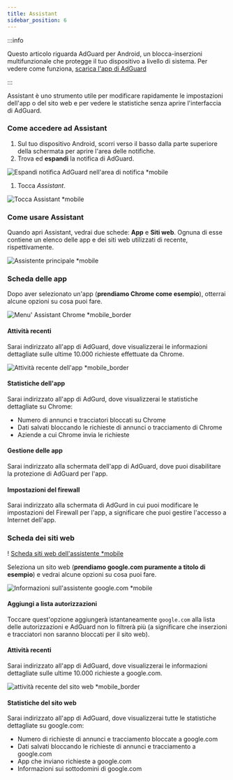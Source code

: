 ```yaml
---
title: Assistant
sidebar_position: 6
---
```


:::info

Questo articolo riguarda AdGuard per Android, un blocca-inserzioni multifunzionale che protegge il tuo dispositivo a livello di sistema. Per vedere come funziona, [scarica l'app di AdGuard](https://agrd.io/download-kb-adblock)

:::

Assistant è uno strumento utile per modificare rapidamente le impostazioni dell'app o del sito web e per vedere le statistiche senza aprire l'interfaccia di AdGuard.

### Come accedere ad Assistant

1. Sul tuo dispositivo Android, scorri verso il basso dalla parte superiore della schermata per aprire l'area delle notifiche.
2. Trova ed **espandi** la notifica di AdGuard.

![Espandi notifica AdGuard nell'area di notifica \*mobile](https://cdn.adtidy.org/blog/new/jkksbhassistant-shade.png)

1. Tocca _Assistant_.

![Tocca Assistant \*mobile](https://cdn.adtidy.org/blog/new/1qvlhassistant-tap-assistant.jpg)

### Come usare Assistant

Quando apri Assistant, vedrai due schede: **App** e **Siti web**. Ognuna di esse contiene un elenco delle app e dei siti web utilizzati di recente, rispettivamente.

![Assistente principale \*mobile](https://cdn.adtidy.org/blog/new/i5mljAssistant-main.jpg)

### Scheda delle app

Dopo aver selezionato un'app (**prendiamo Chrome come esempio**), otterrai alcune opzioni su cosa puoi fare.

![Menu' Assistant Chrome \*mobile_border](https://cdn.adtidy.org/blog/new/e1sr4Chrome-assistant.jpg)

#### Attività recenti

Sarai indirizzato all'app di AdGuard, dove visualizzerai le informazioni dettagliate sulle ultime 10.000 richieste effettuate da Chrome.

![Attività recente dell'app \*mobile_border](https://cdn.adtidy.org/blog/new/66hpechrome-recent-activity.png)

#### Statistiche dell'app

Sarai indirizzato all'app di AdGurd, dove visualizzerai le statistiche dettagliate su Chrome:

- Numero di annunci e tracciatori bloccati su Chrome
- Dati salvati bloccando le richieste di annunci o tracciamento di Chrome
- Aziende a cui Chrome invia le richieste

#### Gestione delle app

Sarai indirizzato alla schermata dell'app di AdGuard, dove puoi disabilitare la protezione di AdGuard per l'app.

#### Impostazioni del firewall

Sarai indirizzato alla schermata di AdGurd in cui puoi modificare le impostazioni del Firewall per l'app, a significare che puoi gestire l'accesso a Internet dell'app.

### Scheda dei siti web

! [Scheda siti web dell'assistente \*mobile](https://cdn.adtidy.org/blog/new/74y9rAssistant-websites.jpg)

Seleziona un sito web (**prendiamo google.com puramente a titolo di esempio**) e vedrai alcune opzioni su cosa puoi fare.

![Informazioni sull'assistente google.com \*mobile](https://cdn.adtidy.org/blog/new/tht0tgoogle-com-assistant.jpg)

#### Aggiungi a lista autorizzazioni

Toccare quest'opzione aggiungerà istantaneamente `google.com` alla lista delle autorizzazioni e AdGuard non lo filtrerà più (a significare che inserzioni e tracciatori non saranno bloccati per il sito web).

#### Attività recenti

Sarai indirizzato all'app di AdGuard, dove visualizzerai le informazioni dettagliate sulle ultime 10.000 richieste a google.com.

![attività recente del sito web \*mobile_border](https://cdn.adtidy.org/blog/new/xq7f3assistant-website-recent-activity.png)

#### Statistiche del sito web

Sarai indirizzato all'app di AdGuard, dove visualizzerai tutte le statistiche dettagliate su google.com:

- Numero di richieste di annunci e tracciamento bloccate a google.com
- Dati salvati bloccando le richieste di annunci e tracciamento a google.com
- App che inviano richieste a google.com
- Informazioni sui sottodomini di google.com
